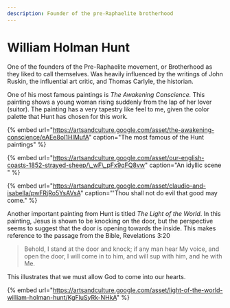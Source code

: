 ```yaml
---
description: Founder of the pre-Raphaelite brotherhood
---
```


# William Holman Hunt

One of the founders of the Pre-Raphaelite movement, or Brotherhood as they liked to call themselves. Was heavily influenced by the writings of John Ruskin, the influential art critic, and Thomas Carlyle, the historian. 

One of his most famous paintings is _The Awakening Conscience._ This painting shows a young woman rising suddenly from the lap of her lover \(suitor\). The painting has a very tapestry like feel to me, given the color palette that Hunt has chosen for this work. 

{% embed url="https://artsandculture.google.com/asset/the-awakening-conscience/eAEe8oI1HIMufA" caption="The most famous of the Hunt paintings" %}

{% embed url="https://artsandculture.google.com/asset/our-english-coasts-1852-strayed-sheep/\_wF\_pFx9qFQ8vw" caption="An idyllic scene " %}

{% embed url="https://artsandculture.google.com/asset/claudio-and-isabella/pwFRjRo5YsAVsA" caption="\'Thou shall not do evil that good may come." %}

Another important painting from Hunt is titled _The Light of the World_. In this painting, Jesus is shown to be knocking on the door, but the perspective seems to suggest that the door is opening towards the inside. This makes reference to the passage from the Bible, Revelations 3:20 

> Behold, I stand at the door and knock; if any man hear My voice, and open the door, I will come in to him, and will sup with him, and he with Me.

This illustrates that we must allow God to come into our hearts. 

{% embed url="https://artsandculture.google.com/asset/light-of-the-world-william-holman-hunt/KgFluSyRk-NHkA" %}







